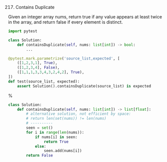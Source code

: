 217. Contains Duplicate

Given an integer array nums, return true if any value appears at least twice in the array, and return false if every element is distinct.

```python
import pytest

class Solution:
    def containsDuplicate(self, nums: list[int]) -> bool:
        ...

@pytest.mark.parametrize('source_list,expected', [
    ([1,2,3,1], True),
    ([1,2,3,4], False),
    ([1,1,1,3,3,4,3,2,4,2], True),
])
def test(source_list, expected):
    assert Solution().containsDuplicate(source_list) is expected
```

%

```python
class Solution:
    def containsDuplicate(self, nums: list[int]) -> list[float]:
        # alternative solution, not efficient by space:
        # return len(set(nums)) != len(nums)
        # ----------
        seen = set()
        for i in range(len(nums)):
            if nums[i] in seen:
                return True
            else:
                seen.add(nums[i])
        return False
```